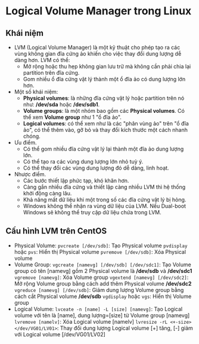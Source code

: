 # Logical Volume Manager trong Linux
## Khái niệm
- LVM (Logical Volume Manager) là một kỹ thuật cho phép tạo ra các vùng không gian đĩa cứng ảo khiến cho việc thay đổi dung lượng dễ dàng hơn. LVM có thể:
	- Mở rộng hoặc thu hẹp không gian lưu trữ mà không cần phải chia lại partition trên đĩa cứng.
    - Gom nhiều ổ đĩa cứng vật lý thành một ổ đĩa ảo có dung lượng lớn hơn.
- Một số khái niệm:
	- **Physical volumes**: là những đĩa cứng vật lý hoặc partition trên nó như: **/dev/sda** hoặc **/dev/sdb1**.
    - **Volume groups**: là một nhóm bao gồm các **Physical volumes**. Có thể xem **Volume group** như 1 "ổ đĩa ảo".
    - **Logical volumes**: có thể xem như là các "phân vùng ảo" trên "ổ đĩa ảo", có thể thêm vào, gỡ bỏ và thay đổi kích thước một cách nhanh chóng.
- Ưu điểm.
    - Có thể gom nhiều đĩa cứng vật lý lại thành một đĩa ảo dung lượng lớn.
    - Có thể tạo ra các vùng dung lượng lớn nhỏ tuỳ ý.
    - Có thể thay đổi các vùng dung lượng đó dễ dàng, linh hoạt.
- Nhược điểm.
    - Các bước thiết lập phức tạp, khó khăn hơn.
    - Càng gắn nhiều đĩa cứng và thiết lập càng nhiều LVM thì hệ thống khởi động càng lâu.
    - Khả năng mất dữ liệu khi một trong số các đĩa cứng vật lý bị hỏng.
    - Windows không thể nhận ra vùng dữ liệu của LVM. Nếu Dual-boot Windows sẽ không thể truy cập dữ liệu chứa trong LVM.

## Cấu hình LVM trên CentOS
- Physical Volume:
		`pvcreate [/dev/sdb]`: Tạo Physical volume
		`pvdisplay`	hoặc	`pvs`: Hiển thị Physical volume
		`pvremove [/dev/sdb]`: Xóa Physical volume
- Volume Group:
		`vgcreate [namevg] [/dev/sdb] [/dev/sdc1]`: Tạo Volume group có tên [namevg] gồm 2 Physical volume là **/dev/sdb** và **/dev/sdc1**
		`vgremove [namevg]`: Xóa Volume group
		`vgextend [namevg] [/dev/sdc2]`: Mở rộng Volume group bằng cách add thêm Physical volume **/dev/sdc2**
		`vgreduce [namevg] [/dev/sdb]`: Giảm dung lượng Volume group bằng cách cắt Physical volume **/dev/sdb**
		`vgdisplay`	hoặc   `vgs`: Hiển thị Volume group
- Logical Volume:
		`lvceate -n [name] -L [size] [namevg]`: Tạo Logical volume với tên là [name], dung lượng=[size] từ Volume group [namevg]
		`lvremove [namelv]`: Xóa Logical volume [namelv]
		`lvresize -rL <+-size> </dev/VG01/LV01>`: Thay đổi dung lượng Logical volume [+] tăng, [-] giảm với Logical volume [/dev/VG01/LV02]




